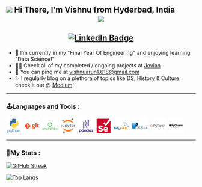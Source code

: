 <h2>
 
  <img src="https://media.giphy.com/media/hvRJCLFzcasrR4ia7z/giphy.gif" width="30px"/>
 Hi There, I’m Vishnu from Hyderbad, India 

  <div id="header" align="center">
  <img src="https://media.giphy.com/media/gjrYDwbjnK8x36xZIO/giphy.gif" width="100"/>
</div>
  
  <div id="header" align="center">
  <img src="https://komarev.com/ghpvc/?username=vishnuarun02&style=round-square&color=green" alt=""/>
</div>
  
  <div id="badges" align="center">
  <a href="https://www.linkedin.com/in/vishnu-arun22/">
    <img src="https://img.shields.io/badge/LinkedIn-blue?style=for-the-badge&logo=linkedin&logoColor=white" alt="LinkedIn Badge"/>
  </a>
</div>
  
 </h2>


- 🔆 I’m currently in my "Final Year Of Engineering" and enjoying learning "Data Science!"
- 🤹‍♂️ Check all of my completed / ongoing projects at [Jovian](https://jovian.ai/vigilantstars6)
- 🧭 You can ping me at vishnuarun1.618@gmail.com 
- ✨ I regularly blog on a plethora of topics like DS, History & Culture; check it out @ [Medium](https://medium.com/@vishnuarun)! 


---

### :joystick:Languages and Tools : 

<div>
  <img src="https://github.com/devicons/devicon/blob/master/icons/python/python-original-wordmark.svg" title="Python"  alt="Python" width="40" height="40"/>&nbsp;
  <img src="https://github.com/devicons/devicon/blob/master/icons/git/git-plain-wordmark.svg" title="Git" alt="Git" width="40" height="40"/>&nbsp;
  <img src="https://github.com/devicons/devicon/blob/master/icons/anaconda/anaconda-original-wordmark.svg" title="Anaconda"  alt="Anaconda" width="40" height="40"/>&nbsp;
   <img src="https://github.com/devicons/devicon/blob/master/icons/jupyter/jupyter-original-wordmark.svg" title="Jupyter" alt="Jupyter" width="40" height="40"/>&nbsp;
  <img src="https://github.com/devicons/devicon/blob/master/icons/pandas/pandas-original-wordmark.svg" title="Pandas" alt="Pandas" width="40" height="40"/>&nbsp;
  <img src="https://github.com/devicons/devicon/blob/master/icons/selenium/selenium-original.svg" title="Selenium" alt="Selenium" width="40" height="40"/>&nbsp;
  <img src="https://github.com/devicons/devicon/blob/master/icons/mysql/mysql-original-wordmark.svg" title="MySql" alt="MySql " width="40" height="40"/>&nbsp;
  <img src="https://github.com/devicons/devicon/blob/master/icons/sqlite/sqlite-original-wordmark.svg" title="SQLite" alt="SQLite" width="40" height="40"/>&nbsp;
  <img src="https://github.com/devicons/devicon/blob/master/icons/pytorch/pytorch-original-wordmark.svg" title="PyTorch" alt="PyTorch" width="40" height="40"/>&nbsp;
  <img src="https://github.com/devicons/devicon/blob/master/icons/pycharm/pycharm-original-wordmark.svg" title=" PyCharm" alt=" PyCharm" width="40" height="40"/>
 </div>
 
 ---

### 🧮My Stats :
[![GitHub Streak](https://github-readme-streak-stats.herokuapp.com?user=vishnuarun02&theme=tokyonight)](https://git.io/streak-stats)

[![Top Langs](https://github-readme-stats.vercel.app/api/top-langs/?username=vishnuarun02&layout=compact&theme=vision-friendly-dark)](https://github.com/anuraghazra/github-readme-stats)















<!---
vishnuarun02/vishnuarun02 is a ✨ special ✨ repository because its `README.md` (this file) appears on your GitHub profile.
You can click the Preview link to take a look at your changes.
--->
